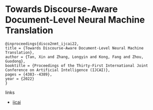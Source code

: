 # Towards Discourse-Aware Document-Level Neural Machine Translation

```
@inproceedings{disco2nmt_ijcai22,
title = {Towards Discourse-Aware Document-Level Neural Machine Translation},
author = {Tan, Xin and Zhang, Longyin and Kong, Fang and Zhou, Guodong},
booktitle = {Proceedings of the Thirty-First International Joint Conference on Artificial Intelligence (IJCAI)},
pages = {4383--4389},
year = {2022}
}
```

links
- [ijcai](https://www.ijcai.org/Proceedings/2022/608)
